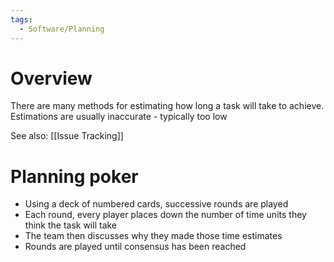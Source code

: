 ```yaml
---
tags:
  - Software/Planning
---
```

# Overview
There are many methods for estimating how long a task will take to achieve. Estimations are usually inaccurate - typically too low

See also: [[Issue Tracking]]

# Planning poker
- Using a deck of numbered cards, successive rounds are played
- Each round, every player places down the number of time units they think the task will take
- The team then discusses why they made those time estimates
- Rounds are played until consensus has been reached
